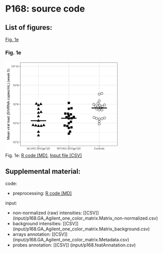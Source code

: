 # P168: source code
  
## List of figures:  
[Fig. 1e](#fig-1e)  

### Fig. 1e
![Fig. 1e](figure/fig1e-1.png)  
Fig. 1e: [R code [MD]](code/20190814_P168.fig1e.md), [Input file [CSV]](input/p168.vl.csv)  

## Supplemental material:  
  
code:  
- preprocessing: [R code [MD]](code/20180102_P168.preprocessing.Rmd)  
  
input:  
- non-normalized (raw) intensities: [[CSV]] (input/p168.GA_Agilent_one_color_matrix.Matrix_non-normalized.csv)  
- background intensities: [[CSV]] (input/p168.GA_Agilent_one_color_matrix.Matrix_background.csv)  
- arrays annotation: [[CSV]] (input/p168.GA_Agilent_one_color_matrix.Metadata.csv)  
- probes annotation: [[CSV]] (input/p168.featAnnatation.csv)  
